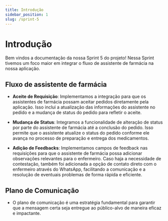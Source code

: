 ```yaml
---
title: Introdução
sidebar_position: 1
slug: /sprint-5
---
```


# Introdução

Bem vindos a documentação da nossa Sprint 5 do projeto! Nessa Sprint tivemos um foco maior em integrar o fluxo de assistente de farmácia na nossa aplicação.

## Fluxo de assistente de farmácia

- **Aceite de Requisição**: Implementamos a integração para que os assistentes de farmácia possam aceitar pedidos diretamente pela aplicação. Isso inclui a atualização das informações do assistente no pedido e a mudança de status do pedido para refletir o aceite.

- **Mudança de Status**: Integramos a funcionalidade de alteração de status por parte do assistente de farmácia até a conclusão do pedido. Isso permite que o assistente atualize o status do pedido conforme ele avança no processo de preparação e entrega dos medicamentos.

- **Adição de Feedbacks**: Implementamos campos de feedback nas requisições para que o assistente de farmácia possa adicionar observações relevantes para o enfermeiro. Caso haja a necessidade de contestação, também foi adicionada a opção de contato direto com o enfermeiro através do WhatsApp, facilitando a comunicação e a resolução de eventuais problemas de forma rápida e eficiente.

## Plano de Comunicação

- O plano de comunicação é uma estratégia fundamental para garantir que a mensagem certa seja entregue ao público-alvo de maneira eficaz e impactante.